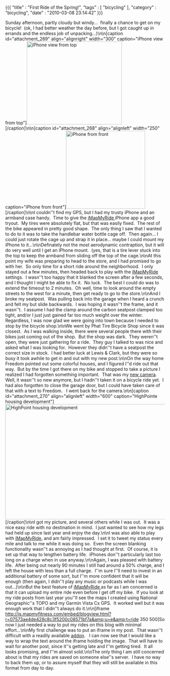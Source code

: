 {{{ "title" : "First Ride of the Spring!", "tags" : [ "bicycling" ], "category" : "bicycling", "date" : "2010-03-08 23:14:42" }}}

Sunday afternoon, partly cloudy but windy...  finally a chance to get on my bicycle!  (ok, I had better weather the day before, but I got caught up in errands and the endless job of unpacking...)\n\n[caption id="attachment_269" align="alignright" width="300" caption="iPhone view from top"]<a href="http://mark-ott.info/wordpress/wp-content/uploads/2010/03/sdc10171_iphone_top_300.jpg"><img class="size-full wp-image-269 " title="sdc10171_iphone_top_300" src="http://mark-ott.info/wordpress/wp-content/uploads/2010/03/sdc10171_iphone_top_300.jpg" alt="iPhone view from top" width="300" height="261" /></a>[/caption]\n\n[caption id="attachment_268" align="alignleft" width="250" caption="iPhone from front"]<a href="http://mark-ott.info/wordpress/wp-content/uploads/2010/03/sdc10170_iphone_front_250.jpg"><img class="size-full wp-image-268" title="sdc10170_iphone_front_250" src="http://mark-ott.info/wordpress/wp-content/uploads/2010/03/sdc10170_iphone_front_250.jpg" alt="iPhone from front" width="250" height="245" /></a>[/caption]\n\nI couldn''t find my GPS, but I had my trusty iPhone and an armband case handy.  Time to give the <a href="http://www.imapmy.com/" target="_blank">iMapMyRide </a>iPhone app a good tryout.  My tires were absolutely flat, but that was easily fixed.  The rest of the bike appeared in pretty good shape.  The only thing I saw that I wanted to do to it was to take the handlebar water bottle cage off.  Then again... I could just rotate the cage up and strap it in place... maybe I could mount my iPhone to it...\n\nDefinately not the most aerodynamic contraption, but it will do very well until I get an iPhone mount.  (yes, that is a tire lever stuck into the top to keep the armband from sliding off the top of the cage.\n\nAt this point my wife was preparing to head to the store, and I had promised to go with her.  So only time for a short ride around the neighborhood.  I only stayed out a few minutes, then headed back to play with the <a href="http://www.imapmy.com/" target="_blank">iMapMyRide </a>settings.  I wasn''t too happy that it blanked the screen after a few seconds, and I thought I might be able to fix it.  No luck.  The best I could do was to extend the timeout to 2 minutes.  Oh well, time to look around the empty streets to the west for a minute, then get ready to go to the store.\n\nAnd I broke my seatpost.  Was pulling back into the garage when I heard a crunch and felt my but slide backwards.  I was hoping it wasn''t the frame, and it wasn''t.  I assume I had the clamp around the carbon seatpost clamped too tight, and/or I just just gained far too much weight over the winter.  Regardless, I was now glad we were going into town because I needed to stop by the bicycle shop.\n\nWe went by Phat Tire Bicycle Shop since it was closest.  As I was walking inside, there were several people there with their bikes just coming out of the shop.  But the shop was dark.  They weren''t open, they were just gathering for a ride.  They guy I talked to was nice and asked what I was looking for.  However they didn''t have a seatpost the correct size in stock.  I had better luck at Lewis &amp; Clark, but they were so busy it took awhile to get in and out with my new post.\n\nOn the way home Freedom pointed out some colorful houses, and I figured I''d ride out that way.  But by the time I got there on my bike and stopped to take a picture I realized I had forgotten something important.  That was my <a href="http://mark-ott.info/blog/?p=232">new camera</a>.  Well, it wasn''t so new anymore, but I hadn''t taken it on a bicycle ride yet.  I had also forgotten to close the garage door, but I could have taken care of that with a text to Freedom.   I went back for the camera.\n\n[caption id="attachment_270" align="alignleft" width="600" caption="HighPointe housing development"]<a href="http://mark-ott.info/wordpress/wp-content/uploads/2010/03/sdc10179_highpointe_600.jpg"><img class="size-full wp-image-270" title="sdc10179_highpointe_600" src="http://mark-ott.info/wordpress/wp-content/uploads/2010/03/sdc10179_highpointe_600.jpg" alt="HighPoint housing development" width="600" height="362" /></a>[/caption]\n\nI got my picture, and several others while I was out.  It was a nice easy ride with no destination in mind.  I just wanted to see how my legs had held up since last year and enjoy the day.\n\nI was also able to play with <a href="http://www.imapmy.com/" target="_blank">iMapMyRide</a>, and am fairly impressed.  I set it to tweet my status every mile and talk to me while it was doing so.  Even the screen blanking functionality wasn''t as annoying as I had thought at first.  Of course, it is set up that way to lengthen battery life.  iPhones don''t particularly last too long on a charge when in use anyway.\n\nAgain, I was pleased with battery life.  After being out nearly 90 minutes I still had around a 50% charge, and I left the house with less than a full charge.  I''m sure I''ll need to invest in an additional battery of some sort, but I''m more confident that it will be enough (then again, I didn''t play any music or podcasts while I was out...)\n\nBut the best feature of <a href="http://www.imapmy.com/" target="_blank">iMapMyRide </a>as far as I am concerned is that it can upload my entire ride even before I get off my bike.  If you look at my ride posts from last year you''ll see the maps I created using National Geographic''s TOPO and my Garmin Vista Cx GPS.  It worked well but it was enough work that I didn''t always do it.\n\n[iframe http://js.mapmyfitness.com/embed/blogview.html?r=07573ae4de428c8c3f5200c08571bf7a&amp;u=e&amp;t=ride 350 500]So now I just needed a way to put my rides on this blog with minimal  effort...\n\nMy first challenge was to put an iframe in my post.  That wasn''t difficult with a readily available <a href="http://wordpress.org/extend/plugins/embed-iframe/" target="_blank">addon</a>.   I can now see that I would like a way to wrap the text around the iframe holding the image.  That will have to wait for another post, since it''s getting late and I''m getting tired.  It all looks promising, and I''m almost sold.\n\nThe only thing I am still concerned about is that my rides are saved on someone else''s server.  I have no way to back them up, or to assure myself that they will still be available in this format from day to day.